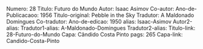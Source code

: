 Numero: 28
Titulo: Futuro do Mundo
Autor: Isaac Asimov
Co-autor: 
Ano-de-Publicacaoo: 1956
Titulo-original: Pebble in the Sky
Tradutor: A Maldonado Domingues
Co-tradutor: 
Ano-de-edicao: 1950
alias: Isaac-Asimov
Autor2-alias: 
Tradutor1-alias: A-Maldonado-Domingues
Tradutor2-alias: 
Titulo-link: 28-Futuro-do-Mundo
Capa: Cândido Costa Pinto
pags: 265
Capa-link: Candido-Costa-Pinto